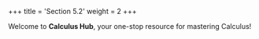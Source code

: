 +++
title = 'Section 5.2'
weight = 2
+++


Welcome to **Calculus Hub**, your one-stop resource for mastering Calculus!
